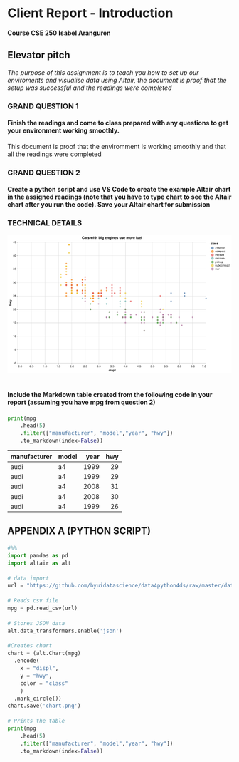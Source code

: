 #  Client Report - Introduction
__Course CSE 250__
__Isabel Aranguren__
  
##  Elevator pitch

_The purpose of this assignment is to teach you how to set up our enviroments and visualise  data using Altair, the document is proof that the setup was successful and the readings were completed_
  
###  GRAND QUESTION 1  
####  Finish the readings and come to class prepared with any questions to get your environment working smoothly.
  
This document is proof that the enviromment is working smoothly and that all the readings were completed  
  
###  GRAND QUESTION 2
####  Create a python script and use VS Code to create the example Altair chart in the assigned readings (note that you have to type chart to see the Altair chart after you run the code). Save your Altair chart for submission
  

### TECHNICAL DETAILS
![](chart.png)
<br>
<br>

#### Include the Markdown table created from the following code in your report (assuming you have mpg from question 2)

```python
print(mpg
    .head(5)
    .filter(["manufacturer", "model","year", "hwy"])
    .to_markdown(index=False))
```

| manufacturer   | model   |   year |   hwy |
|:---------------|:--------|-------:|------:|
| audi           | a4      |   1999 |    29 |
| audi           | a4      |   1999 |    29 |
| audi           | a4      |   2008 |    31 |
| audi           | a4      |   2008 |    30 |
| audi           | a4      |   1999 |    26 |
  
##  APPENDIX A (PYTHON SCRIPT)
  
```python
#%%
import pandas as pd 
import altair as alt
  
# data import  
url = "https://github.com/byuidatascience/data4python4ds/raw/master/data-raw/mpg/mpg.csv"
  
# Reads csv file
mpg = pd.read_csv(url)
  
# Stores JSON data 
alt.data_transformers.enable('json')
  
#Creates chart 
chart = (alt.Chart(mpg)
  .encode(
    x = "displ",
    y = "hwy",
    color = "class"
    )
  .mark_circle())
chart.save('chart.png')
  
# Prints the table 
print(mpg
    .head(5)
    .filter(["manufacturer", "model","year", "hwy"])
    .to_markdown(index=False))
  
  
```
  
  